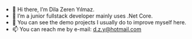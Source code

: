 - 👋 Hi there, I’m Dila Zeren Yılmaz.
- 🌱 I’m a junior fullstack developer mainly uses .Net Core.
- 💞️ You can see the demo projects I usually do to improve myself here.
- 📫 You can reach me by e-mail: d.z.y@hotmail.com
